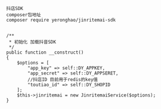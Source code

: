     抖店SDK
    composer包地址
    composer require yeronghao/jinritemai-sdk
    
    
    /**
     * 初始化 加载抖音SDK
     */
    public function __construct()
    {
        $options = [
            "app_key" => self::DY_APPKEY,
            "app_secret" => self::DY_APPSERET,
            //抖店ID 目前用于redis的key值
            "toutiao_id" => self::DY_SHOPID
        ];
        $this->jinritemai = new JinritemaiService($options);
    }
